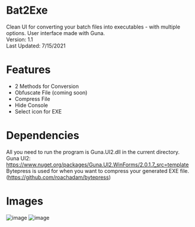 # Bat2Exe
Clean UI for converting your batch files into executables - with multiple options. User interface made with Guna.                                                              
Version: 1.1                                                                                                                                                    
Last Updated: 7/15/2021

# Features
+ 2 Methods for Conversion
+ Obfuscate File (coming soon)
+ Compress File
+ Hide Console
+ Select icon for EXE

# Dependencies
All you need to run the program is Guna.UI2.dll in the current directory.                                                                                     
Guna UI2: https://www.nuget.org/packages/Guna.UI2.WinForms/2.0.1.7_src=template
Bytepress is used for when you want to compress your generated EXE file. (https://github.com/roachadam/bytepress)

# Images
![image](https://user-images.githubusercontent.com/75084509/125828899-92fd2208-bb88-4b6b-a57d-1a2f38d2b9b4.png)
![image](https://user-images.githubusercontent.com/75084509/125828959-2339436b-99ab-43c4-91a0-0d629b1a74b5.png)
